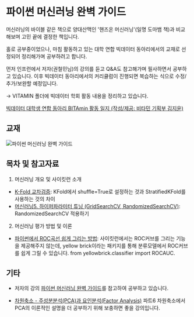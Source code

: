 # 파이썬 머신러닝 완벽 가이드

머신러닝의 바이블 같은 책으로 양대산맥인 '핸즈온 머신러닝'(일명 도마뱀 책)과 비교해보며 고민 끝에 결정한 책입니다.

홀로 공부중이었으나, 마침 활동하고 있는 대학 연합 빅데이터 동아리에서의 교재로 선정되어 정리해가며 공부하려고 합니다.

먼저 인프런에서 저자(권철민님)의 강의를 듣고 Q&A도 참고해가며 필사하면서 공부하고 있습니다. 이후 빅데이터 동아리에서의 커리큘럼이 진행되면 복습하는 식으로 수정/추가/보완할 예정입니다.

-> VITAMIN 폴더에 빅데이터 학회 활동 내용을 정리하고 있습니다.

[빅데이터 대학생 연합 동아리 BITAmin 활동 일지 (작성/제공: 비타민 기획부 김지윤)](https://cafe.naver.com/bitamin123/1685)

## 교재
![파이썬 머신러닝 완벽 가이드](https://user-images.githubusercontent.com/69614150/90767474-3f64f780-e328-11ea-8dc0-74147960f328.jpg)

## 목차 및 참고자료
1. 머신러닝 개요 및 사이킷런 소개
- [K-Fold 교차검증](https://velog.io/@skyepodium/K-Fold-%EA%B5%90%EC%B0%A8%EA%B2%80%EC%A6%9D): KFold에서 shuffle=True로 설정하는 것과 StratifiedKFold를 사용하는 것의 차이
- [머신러닝5. 하이퍼파라미터 튜닝 (GridSearchCV, RandomizedSearchCV)](https://blog.naver.com/dalgoon02121/222103377185): RandomizedSearchCV 적용하기

2. 머신러닝 평가 방법 및 이론
- [파이썬에서 ROC곡선 쉽게 그리는 방법](https://www.scikit-yb.org/en/latest/api/classifier/rocauc.html): 사이킷런에서는 ROC커브를 그리는 기능을 제공해주지 않는데, yellow brick이라는 패키지를 통해 분류모델에서 ROC커브를 쉽게 그릴 수 있습니다. from yellowbrick.classifier import ROCAUC.



## 기타
- 저자의 강의 [파이썬 머신러닝 완벽 가이드](https://www.inflearn.com/course/%ED%8C%8C%EC%9D%B4%EC%8D%AC-%EB%A8%B8%EC%8B%A0%EB%9F%AC%EB%8B%9D-%EC%99%84%EB%B2%BD%EA%B0%80%EC%9D%B4%EB%93%9C)를 참고하여 공부하고 있습니다.

- [차원축소 - 주성분분석(PCA)과 요인분석(Factor Analysis)](https://www.youtube.com/playlist?list=PLalb9l0_6WAqC_ytofaE-Q4SPsqgT3EmJ) 파트6 차원축소에서 PCA의 이론적인 설명을 더 공부하기 위해 보충하면 좋을 강의입니다.

